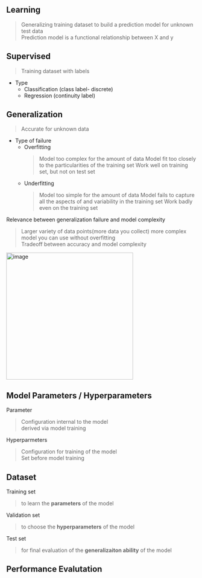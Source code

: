 ## Learning

> Generalizing training dataset to build a prediction model for unknown test data  
> Prediction model is a functional relationship between X and y  

## Supervised
 
> Training dataset with labels  
- Type   
    - Classification (class label- discrete)  
    - Regression (continuity label)  
    
## Generalization
> Accurate for unknown data 

- Type of failure  
    - Overfitting  
        > Model too complex for the amount of data
        > Model fit too closely to the particularities of the training set
        > Work well on training set, but not on test set
    - Underfitting  
        > Model too simple for the amount of data
        > Model fails to capture all the aspects of and variability in the training set
        > Work badly even on the training set


Relevance between generalization failure and model complexity  
> Larger variety of data points(more data you collect) more complex model you can use without overfitting  
> Tradeoff between accuracy and model complexity  

<img width="336" alt="image" src="https://github.com/user-attachments/assets/7e965d59-2cef-4bb4-be45-58fbe3fc3076">

## Model Parameters / Hyperparameters
Parameter  
> Configuration internal to the model  
> derived via model training

Hyperparmeters
> Configuration for training of the model  
> Set before model training

## Dataset

Training set  
> to learn the **parameters** of the model

Validation set  
> to choose the **hyperparameters** of the model  

Test set  
> for final evaluation of the **generalizaiton ability** of the model

## Performance Evalutation

